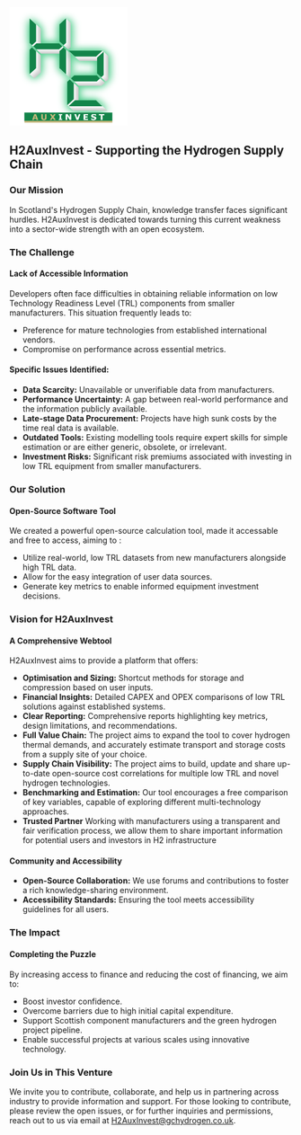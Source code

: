 <img src="src/assets/ProjectLogo2.png"  height="210" width="210">

## H2AuxInvest - Supporting the Hydrogen Supply Chain

### Our Mission
In Scotland's Hydrogen Supply Chain, knowledge transfer faces significant hurdles. H2AuxInvest is dedicated towards turning this current weakness into a sector-wide strength with an open ecosystem.

### The Challenge

#### Lack of Accessible Information
Developers often face difficulties in obtaining reliable information on low Technology Readiness Level (TRL) components from smaller manufacturers. This situation frequently leads to:
- Preference for mature technologies from established international vendors.
- Compromise on performance across essential metrics.

#### Specific Issues Identified:
- **Data Scarcity:** Unavailable or unverifiable data from manufacturers.
- **Performance Uncertainty:** A gap between real-world performance and the information publicly available.
- **Late-stage Data Procurement:** Projects have high sunk costs by the time real data is available.
- **Outdated Tools:** Existing modelling tools require expert skills for simple estimation or are either generic, obsolete, or irrelevant.
- **Investment Risks:** Significant risk premiums associated with investing in low TRL equipment from smaller manufacturers.

### Our Solution

#### Open-Source Software Tool
We created a powerful open-source calculation tool, made it accessable and free to access, aiming to :
- Utilize real-world, low TRL datasets from new manufacturers alongside high TRL data.
- Allow for the easy integration of user data sources.
- Generate key metrics to enable informed equipment investment decisions.

### Vision for H2AuxInvest

#### A Comprehensive Webtool
H2AuxInvest aims to provide a platform that offers:
- **Optimisation and Sizing:** Shortcut methods for storage and compression based on user inputs.
- **Financial Insights:** Detailed CAPEX and OPEX comparisons of low TRL solutions against established systems.
- **Clear Reporting:** Comprehensive reports highlighting key metrics, design limitations, and recommendations.
- **Full Value Chain:** The project aims to expand the tool to cover hydrogen thermal demands, and accurately estimate transport and storage costs from a supply site of your choice.
- **Supply Chain Visibility:** The project aims to build, update and share up-to-date open-source cost correlations for multiple low TRL and novel hydrogen technologies.
- **Benchmarking and Estimation:** Our tool encourages a free comparison of key variables, capable of exploring different multi-technology approaches.
- **Trusted Partner** Working with manufacturers using a transparent and fair verification process, we allow them to share important information for potential users and investors in H2 infrastructure

#### Community and Accessibility
- **Open-Source Collaboration:** We use forums and contributions to foster a rich knowledge-sharing environment.
- **Accessibility Standards:** Ensuring the tool meets accessibility guidelines for all users.

### The Impact

#### Completing the Puzzle
By increasing access to finance and reducing the cost of financing, we aim to:
- Boost investor confidence.
- Overcome barriers due to high initial capital expenditure.
- Support Scottish component manufacturers and the green hydrogen project pipeline.
- Enable successful projects at various scales using innovative technology.

### Join Us in This Venture
We invite you to contribute, collaborate, and help us in partnering across industry to provide information and support.
For those looking to contribute, please review the open issues, or for further inquiries and permissions, reach out to us via email at H2AuxInvest@gchydrogen.co.uk.
